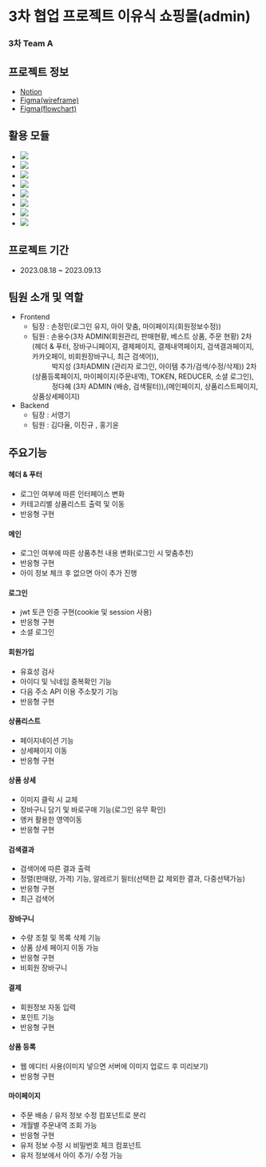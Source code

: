 # 3차 협업 프로젝트 이유식 쇼핑몰(admin)

### 3차 Team A

## 프로젝트 정보

- [Notion](https://www.notion.so/3-YUMMEAL-ADMIN-acb5a15f6ddf4c0aba4d4cfa00bb26af)
- [Figma(wireframe)](https://www.figma.com/file/A0h9Ai58OM6pRxUXWUmYJP/yummeal?type=design&node-id=1096%3A369&mode=design&t=2UxOfiDdVm4zzZRJ-1)
- [Figma(flowchart)](<https://www.figma.com/file/wuGGvaWhGaIq53x6VOSm8P/Pokedex-Flowchart-(Community)?type=whiteboard&node-id=0%3A1&t=DYSvMAgpH8f4KJT6-1>)

## 활용 모듈

- <img src="https://img.shields.io/badge/React-263238?style=flat&logo=React&logoColor=skyblue">
- <img src="https://img.shields.io/badge/StyledComponent-DB7093?style=flat&logo=styledcomponents&logoColor=white">
- <img src="https://img.shields.io/badge/ReduxToolkit-764ABC?style=flat&logo=redux&logoColor=white">
- <img src="https://img.shields.io/badge/ReactRouter-CA4245?style=flat&logo=reactrouter&logoColor=white">
- <img src="https://img.shields.io/badge/Prettier-F7B93E?style=flat&logo=prettier&logoColor=white">
- <img src="https://img.shields.io/badge/Axios-5A29E4?style=flat&logo=axios&logoColor=white">
- <img src="https://img.shields.io/badge/Eslint-4B32C3?style=flat&logo=eslint&logoColor=white">
- <img src="https://img.shields.io/badge/TypeScript-3178C6?style=flat&logo=TypeScript&logoColor=white"/>

## 프로젝트 기간

- 2023.08.18 ~ 2023.09.13

## 팀원 소개 및 역할

- Frontend
  - 팀장 : 손정민(로그인 유지, 아이 맞춤, 마이페이지(회원정보수정))
  - 팀원 : 손용수(3차 ADMIN(회원관리, 판매현황, 베스트 상품, 주문 현황) 2차(헤더 & 푸터, 장바구니페이지, 결제페이지, 결제내역페이지, 검색결과페이지, 카카오페이, 비회원장바구니, 최근 검색어)),<br>&nbsp;&nbsp;&nbsp;&nbsp;&nbsp;&nbsp;&nbsp;&nbsp;&nbsp;&nbsp;박지성 (3차ADMIN (관리자 로그인, 아이템 추가/검색/수정/삭제)) 2차(상품등록페이지, 마이페이지(주문내역), TOKEN, REDUCER, 소셜 로그인),<br>&nbsp;&nbsp;&nbsp;&nbsp;&nbsp;&nbsp;&nbsp;&nbsp;&nbsp;&nbsp;정다혜 (3차 ADMIN (배송, 검색필터)),(메인페이지, 상품리스트페이지, 상품상세페이지)
- Backend
  - 팀장 : 서영기
  - 팀원 : 김다율, 이진규 , 홍기윤

## 주요기능

#### 헤더 & 푸터

- 로그인 여부에 따른 인터페이스 변화
- 카테고리별 상품리스트 출력 및 이동
- 반응형 구현

#### 메인

- 로그인 여부에 따른 상품추천 내용 변화(로그인 시 맞춤추천)
- 반응형 구현
- 아이 정보 체크 후 없으면 아이 추가 진행

#### 로그인

- jwt 토큰 인증 구현(cookie 및 session 사용)
- 반응형 구현
- 소셜 로그인

#### 회원가입

- 유효성 검사
- 아이디 및 닉네임 중복확인 기능
- 다음 주소 API 이용 주소찾기 기능
- 반응형 구현

#### 상품리스트

- 페이지네이션 기능
- 상세페이지 이동
- 반응형 구현

#### 상품 상세

- 이미지 클릭 시 교체
- 장바구니 담기 및 바로구매 기능(로그인 유무 확인)
- 앵커 활용한 영역이동
- 반응형 구현

#### 검색결과

- 검색어에 따른 결과 출력
- 정렬(판매량, 가격) 기능, 알레르기 필터(선택한 값 제외한 결과, 다중선택가능)
- 반응형 구현
- 최근 검색어

#### 장바구니

- 수량 조절 및 목록 삭제 기능
- 상품 상세 페이지 이동 가능
- 반응형 구현
- 비회원 장바구니

#### 결제

- 회원정보 자동 입력
- 포인트 기능
- 반응형 구현

#### 상품 등록

- 웹 에디터 사용(이미지 넣으면 서버에 이미지 업로드 후 미리보기)
- 반응형 구현

#### 마이페이지

- 주문 배송 / 유저 정보 수정 컴포넌트로 분리
- 개월별 주문내역 조회 가능
- 반응형 구현
- 유저 정보 수정 시 비밀번호 체크 컴포넌트
- 유저 정보에서 아이 추가/ 수정 가능
